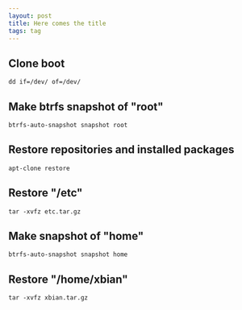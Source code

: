 ```yaml
---
layout: post
title: Here comes the title
tags: tag
---
```


## Clone boot

```
dd if=/dev/ of=/dev/
```

## Make btrfs snapshot of "root"

```
btrfs-auto-snapshot snapshot root
```

## Restore repositories and installed packages

```
apt-clone restore
```

## Restore "/etc"

```
tar -xvfz etc.tar.gz
```

## Make snapshot of "home"

```
btrfs-auto-snapshot snapshot home
```

## Restore "/home/xbian"

```
tar -xvfz xbian.tar.gz
```
